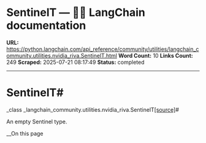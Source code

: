 # SentinelT — 🦜🔗 LangChain  documentation

**URL:** https://python.langchain.com/api_reference/community/utilities/langchain_community.utilities.nvidia_riva.SentinelT.html
**Word Count:** 10
**Links Count:** 249
**Scraped:** 2025-07-21 08:17:49
**Status:** completed

---

# SentinelT\#

_class _langchain\_community.utilities.nvidia\_riva.SentinelT[\[source\]](https://python.langchain.com/api_reference/_modules/langchain_community/utilities/nvidia_riva.html#SentinelT)\#     

An empty Sentinel type.

__On this page